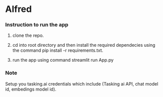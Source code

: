 # Alfred

### Instruction to run the app

1. clone the repo.

2. cd into root directory and then install the required dependecies using the command pip install -r requirements.txt.

3. run the app using command streamlit run App.py

### Note
Setup you tasking.ai credentials which include (Tasking ai API, chat model id, embedings model id).